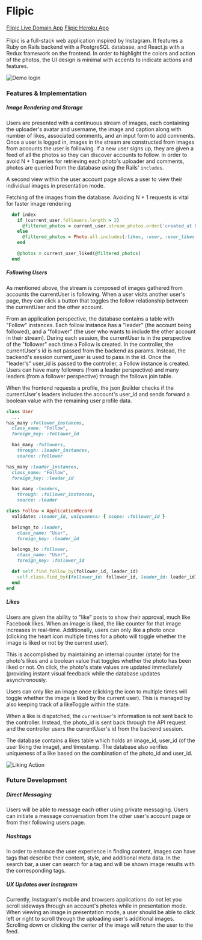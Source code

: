 # Flipic
[Flipic Live Domain App](http://www.flipic.io/)
[Flipic Heroku App](https://flipic.herokuapp.com/ "Flipic Live")<br /><br />
Flipic is a full-stack web application inspired by Instagram. It features a Ruby on Rails backend with a PostgreSQL database, and React.js with a Redux framework on the frontend. In order to highlight the colors and action of the photos, the UI design is minimal with accents to indicate actions and features.

![Demo login](http://res.cloudinary.com/calb3ars/image/upload/c_scale,w_600/v1490385294/Screen_Shot_2017-03-24_at_12.54.30_PM_oapdik.png)

### Features & Implementation
##### Image Rendering and Storage
Users are presented with a continuous stream of images, each containing the uploader's avatar and username, the image and caption along with number of likes, associated comments, and an input form to add comments. Once a user is logged in, images in the stream are constructed from images from accounts the user is following. If a new user signs up, they are given a feed of all the photos so they can discover accounts to follow. In order to avoid N + 1 queries for retrieving each photo's uploader and comments, photos are queried from the database using the Rails' `includes`.

A second view within the user account page allows a user to view their individual images in presentation mode.


Fetching of the images from the database.
Avoiding N + 1 requests is vital for faster image rendering
```Ruby
  def index
    if (current_user.followers.length > 2)
      @filtered_photos = current_user.stream_photos.order('created_at DESC').includes(:likes, :user, :user_likes, comments: [:author])
    else
      @filtered_photos = Photo.all.includes(:likes, :user, :user_likes, comments: [:author])
    end

    @photos = current_user_liked(@filtered_photos)
  end
```

##### Following Users
As mentioned above, the stream is composed of images gathered from accounts the currentUser is following. When a user visits another user's page, they can click a button that toggles the follow relationship between the currentUser and the other account.

From an application perspective, the database contains a table with "Follow" instances. Each follow instance has a "leader" (the account being followed), and a "follower" (the user who wants to include the other account in their stream). During each session, the currentUser is in the perspective of the "follower" each time a Follow is created. In the controller, the currentUser's id is not passed from the backend as params. Instead, the backend's session current_user is used to pass in the id. Once the "leader's" user_id is passed to the controller, a Follow instance is created. Users can have many followers (from a leader perspective) and many leaders (from a follower perspective) through the follows join table.

When the frontend requests a profile, the json jbuilder checks if the currentUser's leaders includes the account's user_id and sends forward a boolean value with the remaining user profile data.

```Ruby
class User
  ...
has_many :follower_instances,
  class_name: "Follow",
  foreign_key: :follower_id

  has_many :followers,
    through: :leader_instances,
    source: :follower

has_many :leader_instances,
  class_name: "Follow",
  foreign_key: :leader_id

  has_many :leaders,
    through: :follower_instances,
    source: :leader
```



```Ruby
class Follow < ApplicationRecord
  validates :leader_id, uniqueness: { scope: :follower_id }

  belongs_to :leader,
    class_name: "User",
    foreign_key: :leader_id

  belongs_to :follower,
    class_name: "User",
    foreign_key: :follower_id

  def self.find_follow_by(follower_id, leader_id)
    self.class.find_by({follower_id: follower_id, leader_id: leader_id})
  end
end
```

##### Likes
Users are given the ability to "like" posts to show their approval, much like Facebook likes. When an image is liked, the like counter for that image increases in real-time. Additionally, users can only like a photo once (clicking the heart icon multiple times for a photo will toggle whether the image is liked or not by the current user).

This is accomplished by maintaining an internal counter (state) for the photo's likes and a boolean value that toggles whether the photo has been liked or not. On click, the photo's state values are updated immediately (providing instant visual feedback while the database updates asynchronously.

Users can only like an image once (clicking the icon to multiple times will toggle whether the image is liked by the current user). This is managed by also keeping track of a likeToggle within the state.

When a like is dispatched, the `currentUser`'s information is not sent back to the controller. Instead, the photo_id is sent back through the API request and the controller users the currentUser's id from the backend session.

The database contains a likes table which holds an image_id, user_id (of the user liking the image), and timestamp. The database also verifies uniqueness of a like based on the combination of the photo_id and user_id.

![Liking Action](http://res.cloudinary.com/calb3ars/image/upload/v1490386107/output_1pl56H_vy0mzk.gif)


### Future Development

##### Direct Messaging
Users will be able to message each other using private messaging. Users can initiate a message conversation from the other user's account page or from their following users page.

##### Hashtags
In order to enhance the user experience in finding content, images can have tags that describe their content, style, and additional meta data. In the search bar, a user can search for a tag and will be shown image results with the corresponding tags.

##### UX Updates over Instagram
Currently, Instagram's mobile and browsers applications do not let you scroll sideways through an account's photos while in presentation mode. When viewing an image in presentation mode, a user should be able to click left or right to scroll through the uploading user's additional images. Scrolling down or clicking the center of the image will return the user to the feed.
